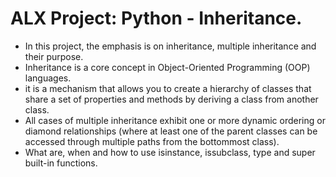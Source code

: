 # ALX Project: Python - Inheritance.

* In this project, the emphasis is on inheritance, multiple inheritance and their purpose.
* Inheritance is a core concept in Object-Oriented Programming (OOP) languages.
* it is a mechanism  that allows you to create a hierarchy of classes that share a set of properties and methods by deriving a class from another class.
* All cases of multiple inheritance exhibit one or more dynamic ordering or diamond relationships (where at least one of the parent classes can be accessed through multiple paths from the bottommost class).
* What are, when and how to use isinstance, issubclass, type and super built-in functions.
